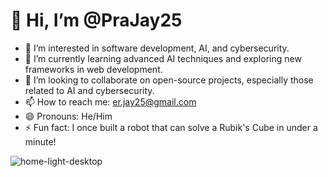 
# 👋 Hi, I’m @PraJay25
- 👀 I’m interested in software development, AI, and cybersecurity.
- 🌱 I’m currently learning advanced AI techniques and exploring new frameworks in web development.
- 💞️ I’m looking to collaborate on open-source projects, especially those related to AI and cybersecurity.
- 📫 How to reach me: er.jay25@gmail.com
- 😄 Pronouns: He/Him
- ⚡ Fun fact: I once built a robot that can solve a Rubik's Cube in under a minute!

![home-light-desktop](https://github.com/user-attachments/assets/5aec86f6-e2e5-4efd-86c2-907876b7132c)

<!--- PraJay25/PraJay25 is a ✨ special ✨ repository because its `README.md` (this file) appears on your GitHub profile. You can click the Preview link to take a look at your changes. --->
